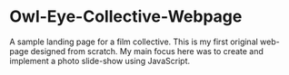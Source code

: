 # Owl-Eye-Collective-Webpage
A sample landing page for a film collective. This is my first original web-page designed from scratch. My main focus here was to create and implement a photo slide-show using JavaScript. 
